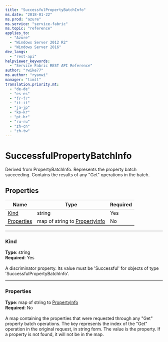 ```yaml
---
title: "SuccessfulPropertyBatchInfo"
ms.date: "2018-01-22"
ms.prod: "azure"
ms.service: "service-fabric"
ms.topic: "reference"
applies_to: 
  - "Azure"
  - "Windows Server 2012 R2"
  - "Windows Server 2016"
dev_langs: 
  - "rest-api"
helpviewer_keywords: 
  - "Service Fabric REST API Reference"
author: "rwike77"
ms.author: "ryanwi"
manager: "timlt"
translation.priority.mt: 
  - "de-de"
  - "es-es"
  - "fr-fr"
  - "it-it"
  - "ja-jp"
  - "ko-kr"
  - "pt-br"
  - "ru-ru"
  - "zh-cn"
  - "zh-tw"
---
```

# SuccessfulPropertyBatchInfo

Derived from PropertyBatchInfo. Represents the property batch succeeding. Contains the results of any "Get" operations in the batch.

## Properties

| Name | Type | Required |
| --- | --- | --- |
| [Kind](#kind) | string | Yes |
| [Properties](#properties) | map of string to [PropertyInfo](sfclient-v61-model-propertyinfo.md) | No |

____
### Kind
__Type__: string <br/>
__Required__: Yes <br/>
<br/>
A discriminator property. Its value must be 'Successful' for objects of type 'SuccessfulPropertyBatchInfo'.

____
### Properties
__Type__: map of string to [PropertyInfo](sfclient-v61-model-propertyinfo.md) <br/>
__Required__: No<br/>
<br/>
A map containing the properties that were requested through any "Get" property batch operations. The key represents the index of the "Get" operation in the original request, in string form. The value is the property. If a property is not found, it will not be in the map.
